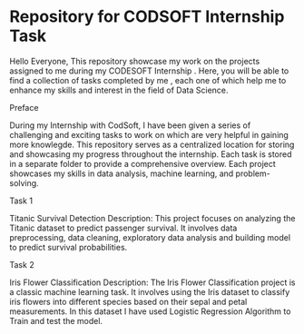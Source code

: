 #  Repository for CODSOFT Internship Task
Hello Everyone, This repository showcase my work on the projects assigned to me during my CODESOFT Internship . Here, you will be able to find a collection of tasks completed by me , each one of which help me to   enhance my skills and interest in the field of Data Science. 




Preface 

During my Internship with CodSoft, I have been given a series of challenging and exciting tasks to work on which are very helpful in gaining more knowlegde. This repository serves as a centralized location for storing and showcasing my progress throughout the internship. Each task is stored in a separate folder to provide a comprehensive overview. Each project showcases my skills in data analysis, machine learning, and problem-solving.

Task 1

Titanic Survival Detection Description: This project focuses on analyzing the Titanic dataset to predict passenger survival. It involves data preprocessing, data cleaning,  exploratory data analysis and building  model to predict survival probabilities. 

Task 2 

Iris Flower Classification Description: The Iris Flower Classification project is a classic machine learning task. It involves using the Iris dataset to classify iris flowers into different species based on their sepal and petal measurements. In this dataset I have used Logistic Regression Algorithm to Train and test the model. 


